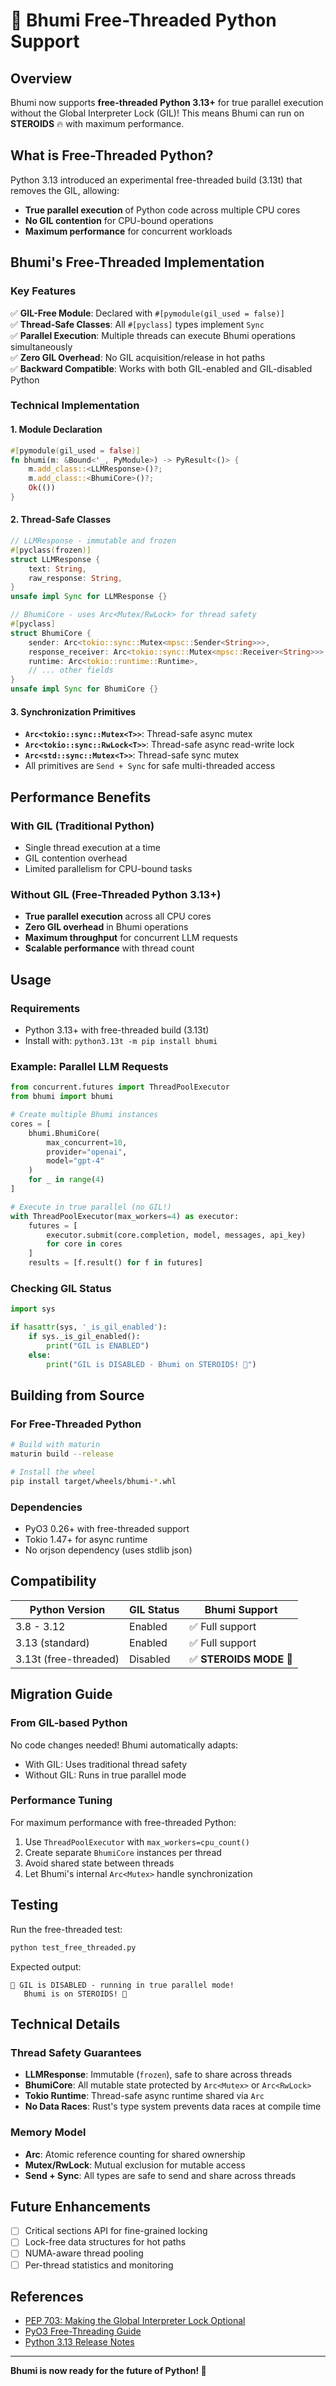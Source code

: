 # 🚀 Bhumi Free-Threaded Python Support

## Overview

Bhumi now supports **free-threaded Python 3.13+** for true parallel execution without the Global Interpreter Lock (GIL)! This means Bhumi can run on **STEROIDS** 🔥 with maximum performance.

## What is Free-Threaded Python?

Python 3.13 introduced an experimental free-threaded build (3.13t) that removes the GIL, allowing:
- **True parallel execution** of Python code across multiple CPU cores
- **No GIL contention** for CPU-bound operations
- **Maximum performance** for concurrent workloads

## Bhumi's Free-Threaded Implementation

### Key Features

✅ **GIL-Free Module**: Declared with `#[pymodule(gil_used = false)]`  
✅ **Thread-Safe Classes**: All `#[pyclass]` types implement `Sync`  
✅ **Parallel Execution**: Multiple threads can execute Bhumi operations simultaneously  
✅ **Zero GIL Overhead**: No GIL acquisition/release in hot paths  
✅ **Backward Compatible**: Works with both GIL-enabled and GIL-disabled Python  

### Technical Implementation

#### 1. Module Declaration
```rust
#[pymodule(gil_used = false)]
fn bhumi(m: &Bound<'_, PyModule>) -> PyResult<()> {
    m.add_class::<LLMResponse>()?;
    m.add_class::<BhumiCore>()?;
    Ok(())
}
```

#### 2. Thread-Safe Classes
```rust
// LLMResponse - immutable and frozen
#[pyclass(frozen)]
struct LLMResponse {
    text: String,
    raw_response: String,
}
unsafe impl Sync for LLMResponse {}

// BhumiCore - uses Arc<Mutex/RwLock> for thread safety
#[pyclass]
struct BhumiCore {
    sender: Arc<tokio::sync::Mutex<mpsc::Sender<String>>>,
    response_receiver: Arc<tokio::sync::Mutex<mpsc::Receiver<String>>>,
    runtime: Arc<tokio::runtime::Runtime>,
    // ... other fields
}
unsafe impl Sync for BhumiCore {}
```

#### 3. Synchronization Primitives
- **`Arc<tokio::sync::Mutex<T>>`**: Thread-safe async mutex
- **`Arc<tokio::sync::RwLock<T>>`**: Thread-safe async read-write lock
- **`Arc<std::sync::Mutex<T>>`**: Thread-safe sync mutex
- All primitives are `Send + Sync` for safe multi-threaded access

## Performance Benefits

### With GIL (Traditional Python)
- Single thread execution at a time
- GIL contention overhead
- Limited parallelism for CPU-bound tasks

### Without GIL (Free-Threaded Python 3.13+)
- **True parallel execution** across all CPU cores
- **Zero GIL overhead** in Bhumi operations
- **Maximum throughput** for concurrent LLM requests
- **Scalable performance** with thread count

## Usage

### Requirements
- Python 3.13+ with free-threaded build (3.13t)
- Install with: `python3.13t -m pip install bhumi`

### Example: Parallel LLM Requests
```python
from concurrent.futures import ThreadPoolExecutor
from bhumi import bhumi

# Create multiple Bhumi instances
cores = [
    bhumi.BhumiCore(
        max_concurrent=10,
        provider="openai",
        model="gpt-4"
    )
    for _ in range(4)
]

# Execute in true parallel (no GIL!)
with ThreadPoolExecutor(max_workers=4) as executor:
    futures = [
        executor.submit(core.completion, model, messages, api_key)
        for core in cores
    ]
    results = [f.result() for f in futures]
```

### Checking GIL Status
```python
import sys

if hasattr(sys, '_is_gil_enabled'):
    if sys._is_gil_enabled():
        print("GIL is ENABLED")
    else:
        print("GIL is DISABLED - Bhumi on STEROIDS! 🚀")
```

## Building from Source

### For Free-Threaded Python
```bash
# Build with maturin
maturin build --release

# Install the wheel
pip install target/wheels/bhumi-*.whl
```

### Dependencies
- PyO3 0.26+ with free-threaded support
- Tokio 1.47+ for async runtime
- No orjson dependency (uses stdlib json)

## Compatibility

| Python Version | GIL Status | Bhumi Support |
|---------------|------------|---------------|
| 3.8 - 3.12    | Enabled    | ✅ Full support |
| 3.13 (standard) | Enabled  | ✅ Full support |
| 3.13t (free-threaded) | Disabled | ✅ **STEROIDS MODE** 🚀 |

## Migration Guide

### From GIL-based Python
No code changes needed! Bhumi automatically adapts:
- With GIL: Uses traditional thread safety
- Without GIL: Runs in true parallel mode

### Performance Tuning
For maximum performance with free-threaded Python:
1. Use `ThreadPoolExecutor` with `max_workers=cpu_count()`
2. Create separate `BhumiCore` instances per thread
3. Avoid shared state between threads
4. Let Bhumi's internal `Arc<Mutex>` handle synchronization

## Testing

Run the free-threaded test:
```bash
python test_free_threaded.py
```

Expected output:
```
🎉 GIL is DISABLED - running in true parallel mode!
   Bhumi is on STEROIDS! 🚀
```

## Technical Details

### Thread Safety Guarantees
- **LLMResponse**: Immutable (`frozen`), safe to share across threads
- **BhumiCore**: All mutable state protected by `Arc<Mutex>` or `Arc<RwLock>`
- **Tokio Runtime**: Thread-safe async runtime shared via `Arc`
- **No Data Races**: Rust's type system prevents data races at compile time

### Memory Model
- **Arc**: Atomic reference counting for shared ownership
- **Mutex/RwLock**: Mutual exclusion for mutable access
- **Send + Sync**: All types are safe to send and share across threads

## Future Enhancements

- [ ] Critical sections API for fine-grained locking
- [ ] Lock-free data structures for hot paths
- [ ] NUMA-aware thread pooling
- [ ] Per-thread statistics and monitoring

## References

- [PEP 703: Making the Global Interpreter Lock Optional](https://peps.python.org/pep-0703/)
- [PyO3 Free-Threading Guide](https://pyo3.rs/latest/free-threading)
- [Python 3.13 Release Notes](https://docs.python.org/3.13/whatsnew/3.13.html)

---

**Bhumi is now ready for the future of Python! 🚀**
